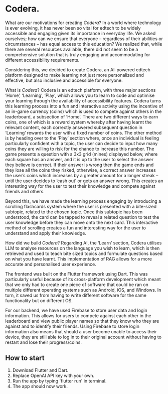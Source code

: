 # Codera.

What are our motivations for creating *Codera*?
In a world where technology is ever evolving, it has never been so vital for edtech to be widely accessible and engaging given its importance in everyday life. We asked ourselves; how can we ensure that everyone – regardless of their abilities or circumstances – has equal access to this education? We realized that, while there are several resources available, there did not seem to be a comprehensive solution that is truly engaging and accommodating for different accessibility requirements.
 
Considering this, we decided to create Codera, an AI-powered edtech platform designed to make learning not just more personalized and effective, but also inclusive and accessible for everyone. 
 
What is *Codera*?
Codera is an edtech platform, with three major sections ‘Home’, ‘Learning’, ‘Play’, which allows you to learn to code and optimise your learning through the availability of accessibility features. Codera turns this learning process into a fun and interactive activity using the incentive of an in-game currency (coins) which is used to compete against others in the leaderboard, a subsection of ‘Home’. There are two different ways to earn coins, one of which is a reward system whereby after having learnt the relevant content, each correctly answered subsequent question in ‘Learning’ rewards the user with a fixed number of coins. The other method is by heading over to the ‘Play’ section where, once an individual is feeling particularly confident with a topic, the user can decide to input how many coins they are willing to risk for the chance to increase this number. The game presents a question with a 3x3 grid (mines) displayed below, where each square has an answer, and it is up to the user to select the answer they believe is correct. If their answer is wrong then the game ends and they lose all the coins they risked, otherwise, a correct answer increases the user’s coins which increases by a greater amount for a longer streak – until the user decides to ‘cash out’ or gets an answer wrong. This creates an interesting way for the user to test their knowledge and compete against friends and others.
 
Beyond this, we have made the learning process engaging by introducing a scrolling flashcards system where the user is presented with a bite-sized subtopic, related to the chosen topic. Once this subtopic has been understood, the card can be tapped to reveal a related question to test the user knowledge before they can move onto the next card. This interactive method of scrolling creates a fun and interesting way for the user to understand and apply their knowledge. 
 
How did we build *Codera*?
Regarding AI, the ‘Learn’ section, Codera utilises LLM to analyse resources on the language you wish to learn, which is then retrieved and used to teach bite sized topics and formulate questions based on what you have learnt. This implementation of RAG allows for a more accurate and personalised user experience.
 
The frontend was built on the Flutter framework using Dart. This was particularly useful because of its cross-platform development which meant that we only had to create one piece of software that could be ran on multiple different operating systems such as Android, iOS, and Windows. In turn, it saved us from having to write different software for the same functionality but on different OS. 
 
For our backend, we have used Firebase to store user data and login information. This allows for users to compete against each other in the leaderboard and view public player names so that they know who they are against and to identify their friends. Using Firebase to store login information also means that should a user become unable to access their device, they are still able to log in to their original account without having to restart and lose their progress/coins.
 
How to start
-------------------------------------------------------------------
1) Download Flutter and Dart.
2) Replace OpenAI API key with your own.
3) Run the app by typing 'flutter run' in terminal.
4) The app should now work.
